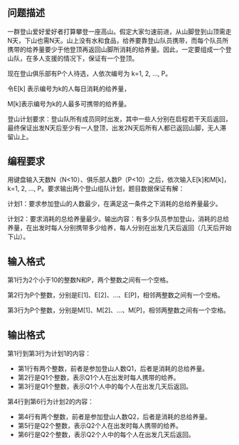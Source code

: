 #

## 问题描述

一群登山爱好爱好者打算攀登一座高山。假定大家匀速前进，从山脚登到山顶需走N天，下山也需N天。山上没有水和食品，给养要靠登山队员携带，而每个队员所携带的给养量要少于他登顶再返回山脚所消耗的给养量。因此，一定要组成一个登山队，在多人支援的情况下，保证有一个登顶。

现在登山俱乐部有P个人待选，人依次编号为 k=1, 2, …, P。

令E[k] 表示编号为k的人每日消耗的给养量，

M[k]表示编号为k的人最多可携带的给养量。

登山计划要求：登山队所有成员同时出发，其中一些人分别在启程若干天后返回，最终保证出发N天后至少有一人登顶，出发2N天后所有人都已返回山脚，无人滞留山上。

## 编程要求

用键盘输入天数N（N<10）、俱乐部人数P（P<10）之后，依次输入E[k]和M[k]，k=1, 2, …, P。要求输出两个登山组队计划，题目数据保证有解：

计划1：要求参加登山的人数最少，在满足这一条件之下消耗的总给养量最少。

计划2：要求消耗的总给养量最少。输出内容：有多少队员参加登山，消耗的总给养量，在出发时每人分别携带多少给养，每人分别在出发几天后返回（几天后开始下山）。

## 输入格式

第1行为2个小于10的整数N和P，两个整数之间有一个空格。

第2行为P个整数，分别是E[1]、E[2]、…、E[P]，相邻两整数之间有一个空格。

第3行为P个整数，分别是M[1]、M[2]、…、M[P]，相邻两整数之间有一个空格。

## 输出格式

第1行到第3行为计划1的内容：

- 第1行有两个整数，前者是参加登山人数Q1，后者是消耗的总给养量。
- 第2行是Q1个整数，表示Q1个人在出发时每人携带的给养。
- 第3行是Q1个整数，表示Q1个人中的每个人在出发几天后返回。

第4行到第6行为计划2的内容：

- 第4行有两个整数，前者是参加登山人数Q2，后者是消耗的总给养量。
- 第5行是Q2个整数，表示Q2个人在出发时每人携带的给养。
- 第6行是Q2个整数，表示Q2个人中的每个人在出发几天后返回。

